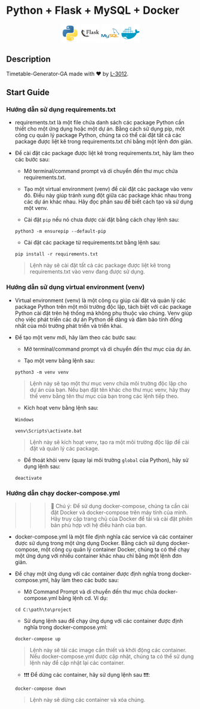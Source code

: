 <!-- Folder structure -->
# Python + Flask + MySQL + Docker

<p align="center">
  <img src="https://github.com/devicons/devicon/blob/master/icons/python/python-original.svg" alt="Python Logo" width="50" height="50"/>
  <img src="https://github.com/devicons/devicon/blob/master/icons/flask/flask-original-wordmark.svg" alt="Flask Logo" width="50" height="50"/>
  <img src="https://github.com/devicons/devicon/blob/master/icons/mysql/mysql-original-wordmark.svg" alt="MySQL Logo" width="50" height="50"/>
  <img src="https://github.com/devicons/devicon/blob/master/icons/docker/docker-plain.svg" alt="Docker Logo" width="50" height="50"/>
</p>

## Description
Timetable-Generator-GA made with ❤️ by [L-3012](https://github.com/lov3five).

## Start Guide

### Hướng dẫn sử dụng requirements.txt
- requirements.txt là một file chứa danh sách các package Python cần thiết cho một ứng dụng hoặc một dự án. Bằng cách sử dụng pip, một công cụ quản lý package Python, chúng ta có thể cài đặt tất cả các package được liệt kê trong requirements.txt chỉ bằng một lệnh đơn giản.

- Để cài đặt các package được liệt kê trong requirements.txt, hãy làm theo các bước sau:

    - Mở terminal/command prompt và di chuyển đến thư mục chứa requirements.txt.

    - Tạo một virtual environment (venv) để cài đặt các package vào venv đó. Điều này giúp tránh xung đột giữa các package khác nhau trong các dự án khác nhau. Hãy đọc phần sau để biết cách tạo và sử dụng một venv.

    - Cài đặt `pip` nếu nó chưa được cài đặt bằng cách chạy lệnh sau:
    ```
    python3 -m ensurepip --default-pip
    ```

    - Cài đặt các package từ requirements.txt bằng lệnh sau:
    ```
    pip install -r requirements.txt
    ```
    > Lệnh này sẽ cài đặt tất cả các package được liệt kê trong requirements.txt vào venv đang được sử dụng.

### Hướng dẫn sử dụng virtual environment (venv)
- Virtual environment (venv) là một công cụ giúp cài đặt và quản lý các package Python trên một môi trường độc lập, tách biệt với các package Python cài đặt trên hệ thống mà không phụ thuộc vào chúng. Venv giúp cho việc phát triển các dự án Python dễ dàng và đảm bảo tính đồng nhất của môi trường phát triển và triển khai.

- Để tạo một venv mới, hãy làm theo các bước sau:

    - Mở terminal/command prompt và di chuyển đến thư mục của dự án.

    - Tạo một venv bằng lệnh sau:
    ```
    python3 -m venv venv
    ```
    > Lệnh này sẽ tạo một thư mục venv chứa môi trường độc lập cho dự án của bạn. Nếu bạn đặt tên khác cho thư mục venv, hãy thay thế venv bằng tên thư mục của bạn trong các lệnh tiếp theo.
    - Kích hoạt venv bằng lệnh sau:
    
    `Windows`
    ```
    venv\Scripts\activate.bat
    ```
    > Lệnh này sẽ kích hoạt venv, tạo ra một môi trường độc lập để cài đặt và quản lý các package.

    - Để thoát khỏi venv (quay lại môi trường `global` của Python), hãy sử dụng lệnh sau:
    ```
    deactivate
    ```
### Hướng dẫn chạy docker-compose.yml
>>> 🔴  Chú ý: Để sử dụng docker-compose, chúng ta cần cài đặt Docker và docker-compose trên máy tính của mình. Hãy truy cập trang chủ của Docker để tải và cài đặt phiên bản phù hợp với hệ điều hành của bạn.
- docker-compose.yml là một file định nghĩa các service và các container được sử dụng trong một ứng dụng Docker. Bằng cách sử dụng docker-compose, một công cụ quản lý container Docker, chúng ta có thể chạy một ứng dụng với nhiều container khác nhau chỉ bằng một lệnh đơn giản.

- Để chạy một ứng dụng với các container được định nghĩa trong docker-compose.yml, hãy làm theo các bước sau:

    - Mở Command Prompt và di chuyển đến thư mục chứa docker-compose.yml bằng lệnh cd. Ví dụ:
    ```
    cd C:\path\to\project
    ```
    - Sử dụng lệnh sau để chạy ứng dụng với các container được định nghĩa trong docker-compose.yml:
    ```
    docker-compose up
    ```
    > Lệnh này sẽ tải các image cần thiết và khởi động các container. Nếu docker-compose.yml được cập nhật, chúng ta có thể sử dụng lệnh này để cập nhật lại các container.
    
    - ❗❗❗ Để dừng các container, hãy sử dụng lệnh sau ❗❗❗:
    ```
    docker-compose down
    ```
    > Lệnh này sẽ dừng các container và xóa chúng.